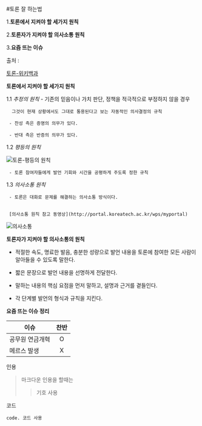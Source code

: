 #토론 잘 하는법

1.**토론에서 지켜야 할 세가지 원칙**

2.**토론자가 지켜야 할 의사소통 원칙**

3.**요즘 뜨는 이슈**

출처 :
 
[토론-위키백과][참조]

[참조]:http://ko.wikipedia.org/wiki/&ED%86%A0%EB%A1%A0

**토론에서 지켜야 할 세가지 원칙**

1.1 *추정의 원칙*
    - 기존의 믿음이나 가치 판단, 정책을 적극적으로 부정하지 않을 경우
      
      그것이 현재 상황에서도 그대로 통용된다고 보는 자동적인 의사결정의 규칙
   
     - 찬성 측은 증명의 의무가 있다.
    
     - 반대 측은 반증의 의무가 있다.

1.2 *평등의 원칙*

![토론-평등의 원칙](http://blog.joins.com/usr/h/ig/higgink/0910/4acba10123081.png)
    
     - 토론 참여자들에게 발언 기회와 시간을 공평하게 주도록 정한 규칙

1.3 *의사소통 원칙*
    
     - 토론은 대화로 문제를 해결하는 의사소통 방식이다.
     
     
     [의사소통 원칙 참고 동영상](http://portal.koreatech.ac.kr/wps/myportal)


![의사소통](http://sgsg.hankyung.com/pdsdata/sgsg.hankyung.com/images/photo/old_image/21611/2013081906313623.jpg)

**토론자가 지켜야 할 의사소통의 원칙**

- 적절한 속도, 명료한 발음, 충분한 성량으로 발언 내용을 토론에 참여한 모든 사람이 알아들을 수 있도록 말한다.

- 짧은 문장으로 발언 내용을 선명하게 전달한다.

- 말하는 내용의 핵심 요점을 먼저 말하고, 설명과 근거를 곁들인다.

- 각 단계별 발언의 형식과 규칙을 지킨다.

**요즘 뜨는 이슈 정리**

| 이슈           |    찬반       | 
| -------------- |:-------------:| 
|공무원 연금개혁 |      O        |
|  메르스 발생   |      X        |  

인용

> 마크다운 인용을 할때는 
> >기호 사용

코드

`code. 코드 사용`

